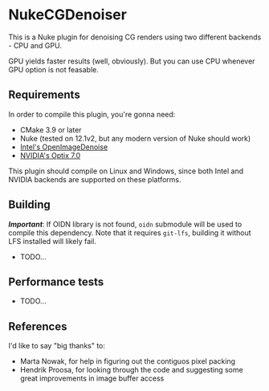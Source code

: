 # NukeCGDenoiser

This is a Nuke plugin for denoising CG renders using two different backends - CPU and GPU.

GPU yields faster results (well, obviously). But you can use CPU whenever GPU option is not feasable.

## Requirements

In order to compile this plugin, you're gonna need:

- CMake 3.9 or later
- Nuke (tested on 12.1v2, but any modern version of Nuke should work)
- [Intel's OpenImageDenoise](https://github.com/OpenImageDenoise/oidn)
- [NVIDIA's Optix 7.0](https://developer.nvidia.com/designworks/optix/download)

This plugin should compile on Linux and Windows, since both Intel and NVIDIA backends are supported on these platforms.

## Building

_**Important**_: If OIDN library is not found, `oidn` submodule will be used to compile this dependency. Note that it requires `git-lfs`, building it without LFS installed will likely fail.

- TODO...



## Performance tests

- TODO...

## References

I'd like to say "big thanks" to:
- Marta Nowak, for help in figuring out the contiguos pixel packing
- Hendrik Proosa, for looking through the code and suggesting some great improvements in image buffer access